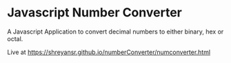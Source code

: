 # Javascript Number Converter
A Javascript Application to convert decimal numbers to either binary, hex or octal.

Live at https://shreyansr.github.io/numberConverter/numconverter.html
